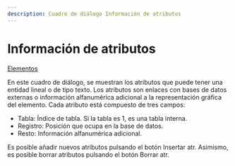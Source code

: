 ```yaml
---
description: Cuadro de diálogo Información de atributos
---
```


# Información de atributos

[Elementos](../../fichas-de-herramientas/ficha-de-herramientas-editar/editar-elementos.md)

En este cuadro de diálogo, se muestran los atributos que puede tener una entidad lineal o de tipo texto. Los atributos son enlaces con bases de datos externas o información alfanumérica adicional a la representación gráfica del elemento. Cada atributo está compuesto de tres campos:

* Tabla: Índice de tabla. Si la tabla es 1, es una tabla interna.
* Registro: Posición que ocupa en la base de datos.
* Resto: Información alfanumérica adicional.

Es posible añadir nuevos atributos pulsando el botón Insertar atr. Asimismo, es posible borrar atributos pulsando el botón Borrar atr.

